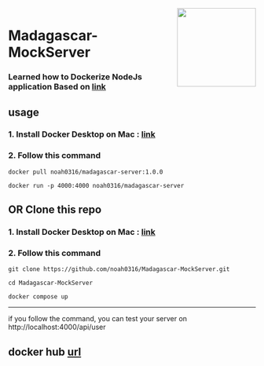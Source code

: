
<img width="160" height="160" align="right" src="https://subicura.com/assets/article_images/2017-01-19-docker-guide-for-beginners-1/docker-logo.png"/>

# Madagascar-MockServer
### Learned how to Dockerize NodeJs application Based on [link](https://github.com/w00ing/WE_SOPT_API_MOCKUP)

## usage
### 1. Install Docker Desktop on Mac : [link](https://docs.docker.com/desktop/mac/install/)
### 2. Follow this command
``` 
docker pull noah0316/madagascar-server:1.0.0
```
```
docker run -p 4000:4000 noah0316/madagascar-server
```

## OR Clone this repo
### 1. Install Docker Desktop on Mac : [link](https://docs.docker.com/desktop/mac/install/)
### 2. Follow this command
```
git clone https://github.com/noah0316/Madagascar-MockServer.git
```
```
cd Madagascar-MockServer
```
```
docker compose up
```
---
if you follow the command, you can test your server on http://localhost:4000/api/user

## docker hub [url](https://hub.docker.com/repository/docker/noah0316/madagascar-server)




